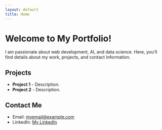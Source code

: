 ```yaml
---
layout: default
title: Home
---
```


# Welcome to My Portfolio!

I am passionate about web development, AI, and data science. Here, you'll find details about my work, projects, and contact information.

## Projects
- **Project 1** - Description.
- **Project 2** - Description.

## Contact Me
- Email: myemail@example.com
- LinkedIn: [My LinkedIn](https://linkedin.com/in/username)

